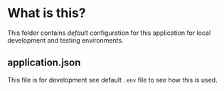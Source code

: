 # What is this?

This folder contains _default_ configuration for this application for
local development and testing environments.

## application.json

This file is for development see default `.env` file to see how this is used.
